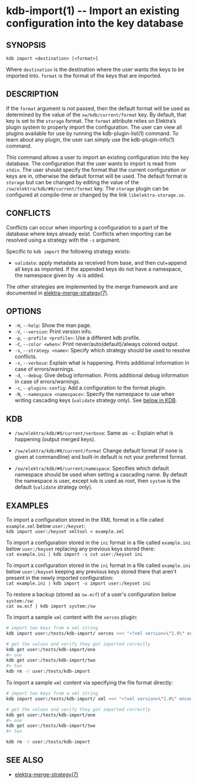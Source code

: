 # kdb-import(1) -- Import an existing configuration into the key database

## SYNOPSIS

`kdb import <destination> [<format>]`

Where `destination` is the destination where the user wants the keys to be imported into.
`format` is the format of the keys that are imported.

## DESCRIPTION

If the `format` argument is not passed, then the default format will be used as determined by the value of the `sw/kdb/current/format` key. By default, that key is set to the `storage` format.
The `format` attribute relies on Elektra’s plugin system to properly import the configuration. The user can view all plugins available for use by running the kdb-plugin-list(1) command. To learn about any plugin, the user can simply use the kdb-plugin-info(1) command.

This command allows a user to import an existing configuration into the key database.
The configuration that the user wants to import is read from `stdin`.
The user should specify the format that the current configuration or keys are in, otherwise the default format will be used.
The default format is `storage` but can be changed by editing the value of the `/sw/elektra/kdb/#0/current/format` key.
The `storage` plugin can be configured at compile-time or changed by the link `libelektra-storage.so`.

## CONFLICTS

Conflicts can occur when importing a configuration to a part of the database where keys already exist.
Conflicts when importing can be resolved using a strategy with the `-s` argument.

Specific to `kdb import` the following strategy exists:

- `validate`:
  apply metadata as received from base, and then cut+append all keys as imported.
  If the appended keys do not have a namespace, the namespace given by `-N`
  is added.

The other strategies are implemented by the merge framework and are documented in
[elektra-merge-strategy(7)](elektra-merge-strategy.md).

## OPTIONS

- `-H`, `--help`:
  Show the man page.
- `-V`, `--version`:
  Print version info.
- `-p`, `--profile <profile>`:
  Use a different kdb profile.
- `-C`, `--color <when>`:
  Print never/auto(default)/always colored output.
- `-s`, `--strategy <name>`:
  Specify which strategy should be used to resolve conflicts.
- `-v`, `--verbose`:
  Explain what is happening. Prints additional information in case of errors/warnings.
- `-d`, `--debug`:
  Give debug information. Prints additional debug information in case of errors/warnings.
- `-c`, `--plugins-config`:
  Add a configuration to the format plugin.
- `-N`, `--namespace <namespace>`:
  Specify the namespace to use when writing cascading keys (`validate` strategy only).
  See [below in KDB](#KDB).

## KDB

- `/sw/elektra/kdb/#0/current/verbose`:
  Same as `-v`: Explain what is happening (output merged keys).

- `/sw/elektra/kdb/#0/current/format`
  Change default format (if none is given at commandline) and built-in default is not your preferred format.

- `/sw/elektra/kdb/#0/current/namespace`:
  Specifies which default namespace should be used when setting a cascading name.
  By default the namespace is user, except `kdb` is used as root, then `system`
  is the default (`validate` strategy only).

## EXAMPLES

To import a configuration stored in the XML format in a file called `example.xml` below `user:/keyset`:<br>
`kdb import user:/keyset xmltool < example.xml`

To import a configuration stored in the `ini` format in a file called `example.ini` below `user:/keyset` replacing any previous keys stored there:<br>
`cat example.ini | kdb import -s cut user:/keyset ini`

To import a configuration stored in the `ini` format in a file called `example.ini` below `user:/keyset` keeping any previous keys stored there that aren't present in the newly imported configuration:<br>
`cat example.ini | kdb import -s import user:/keyset ini`

To restore a backup (stored as `sw.ecf`) of a user's configuration below `system:/sw`:<br>
`cat sw.ecf | kdb import system:/sw`

To import a sample `xml` content with the `xerces` plugin:

```sh
# import two keys from a xml string
kdb import user:/tests/kdb-import/ xerces <<< "<?xml version=\"1.0\" encoding=\"UTF-8\" standalone=\"no\" ?><kdb-import><one>one</one><two>two</two></kdb-import>"

# get the values and verify they got imported correctly
kdb get user:/tests/kdb-import/one
#> one
kdb get user:/tests/kdb-import/two
#> two
kdb rm -r user:/tests/kdb-import
```

To import a sample `xml` content via specifying the file format directly:

```sh
# import two keys from a xml string
kdb import user:/tests/kdb-import/ xml <<< "<?xml version=\"1.0\" encoding=\"UTF-8\" standalone=\"no\" ?><kdb-import><one>one</one><two>two</two></kdb-import>"

# get the values and verify they got imported correctly
kdb get user:/tests/kdb-import/one
#> one
kdb get user:/tests/kdb-import/two
#> two

kdb rm -r user:/tests/kdb-import
```

## SEE ALSO

- [elektra-merge-strategy(7)](elektra-merge-strategy.md)
